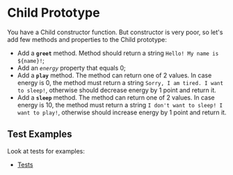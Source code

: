 # Child Prototype

You have a Child constructor function. But constructor is very poor, so let's add few methods and properties to the Child prototype:

 - Add a **`greet`** method. Method should return a string `Hello! My name is ${name}!`;
 - Add an *`energy`* property that equals 0;
 - Add a **`play`** method. The method can return one of 2 values. In case energy is 0, the method must return a string `Sorry, I am tired. I want to sleep!`, otherwise should decrease energy by 1 point and return it.
 - Add a **`sleep`** method. The method can return one of 2 values. In case energy is 10, the method must return a string `I don't want to sleep! I want to play!`, otherwise should increase energy by 1 point and return it.


## Test Examples

Look at tests for examples:
 - [Tests](__tests__/index.spec.js)

<!-- Don't forget about labels. Example: -->
<!-- /label level::elementary -->
<!-- /label js::prototype -->
